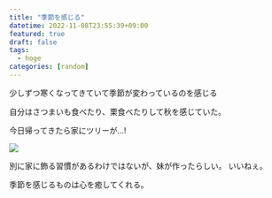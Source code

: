```yaml
---
title: "季節を感じる"
datetime: 2022-11-08T23:55:39+09:00
featured: true
draft: false
tags:
  - hoge
categories: [random]
---
```


少しずつ寒くなってきていて季節が変わっているのを感じる

自分はさつまいも食べたり、栗食べたりして秋を感じていた。

今日帰ってきたら家にツリーが...!

![](/img/tree.JPG)

別に家に飾る習慣があるわけではないが、妹が作ったらしい。
いいねぇ。

季節を感じるものは心を癒してくれる。
